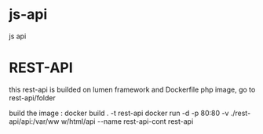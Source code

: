 # js-api
js api


# REST-API
this rest-api is builded on lumen framework and Dockerfile php image,
go to rest-api/folder

build the image :
docker build . -t rest-api 
docker run -d -p 80:80 -v ./rest-api/api:/var/ww
w/html/api --name rest-api-cont rest-api